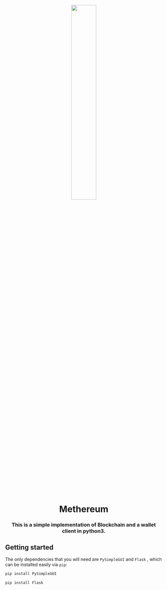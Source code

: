 <p align="center">
    <img width=40% src="https://user-images.githubusercontent.com/45080358/160954029-6f30d2de-976f-4549-949e-c3191388c7a4.png">
</p>
<h1 align="center"> Methereum </h1>

<h3 align="center"> This is a simple implementation of Blockchain and a wallet client in python3.</h3>

## Getting started

The only dependencies that you will need are `PySimpleGUI` and `Flask` , which can be installed easily via `pip`:

```bash
pip install PySimpleGUI
```

```bash
pip install Flask
```
